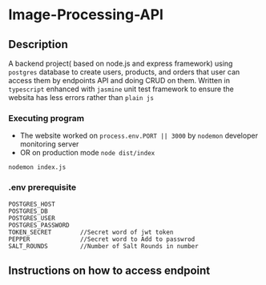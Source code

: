 # Image-Processing-API

## Description
A backend project( based on node.js and express framework) using `postgres` database to create users, products, and orders that user can access them by endpoints API and doing CRUD on them.
Written in `typescript` enhanced with `jasmine` unit test framework to ensure the websita has less errors rather than `plain js`


### Executing program

* The website worked on `process.env.PORT || 3000` by `nodemon` developer monitoring server
* OR on production mode `node dist/index`
```
nodemon index.js
```

### .env prerequisite
```
POSTGRES_HOST
POSTGRES_DB
POSTGRES_USER
POSTGRES_PASSWORD
TOKEN_SECRET        //Secret word of jwt token
PEPPER              //Secret word to Add to passwrod
SALT_ROUNDS         //Number of Salt Rounds in number
```

## Instructions on how to access endpoint